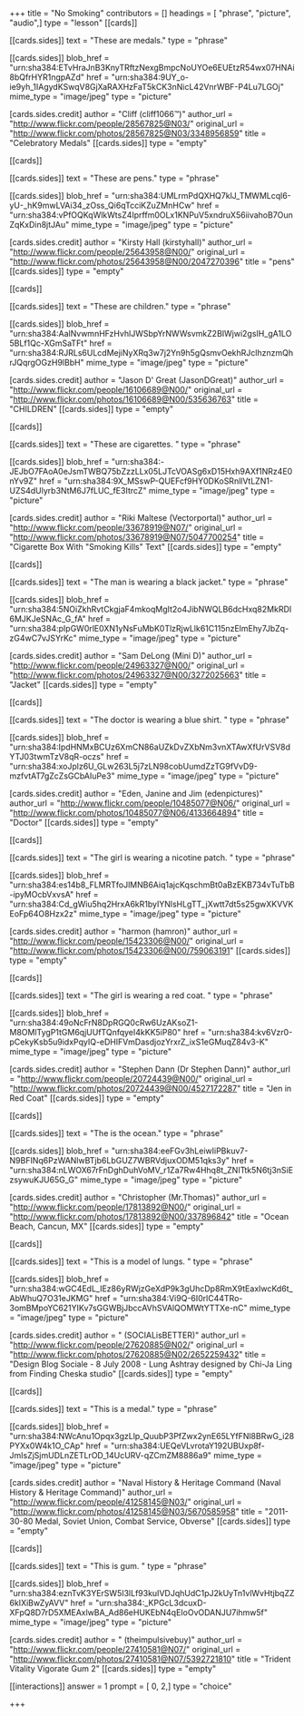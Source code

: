+++
title = "No Smoking"
contributors = []
headings = [ "phrase", "picture", "audio",]
type = "lesson"
[[cards]]

[[cards.sides]]
text = "These are medals."
type = "phrase"

[[cards.sides]]
blob_href = "urn:sha384:ETvHraJnB3KnyTRftzNexgBmpcNoUYOe6EUEtzR54wx07HNAi8bQfrHYR1ngpAZd"
href = "urn:sha384:9UY_o-ie9yh_1IAgydKSwqV8GjXaRAXHzFaT5kCK3nNicL42VnrWBF-P4Lu7LGOj"
mime_type = "image/jpeg"
type = "picture"

[cards.sides.credit]
author = "Cliff (cliff1066™)"
author_url = "http://www.flickr.com/people/28567825@N03/"
original_url = "http://www.flickr.com/photos/28567825@N03/3348956859"
title = "Celebratory Medals"
[[cards.sides]]
type = "empty"

[[cards]]

[[cards.sides]]
text = "These are pens."
type = "phrase"

[[cards.sides]]
blob_href = "urn:sha384:UMLrmPdQXHQ7klJ_TMWMLcql6-yU-_hK9mwLVAi34_zOss_Qi6qTcciKZuZMnHCw"
href = "urn:sha384:vPfOQKqWlkWtsZ4Iprffm0OLx1KNPuV5xndruX56iivahoB7OunZqKxDin8jtJAu"
mime_type = "image/jpeg"
type = "picture"

[cards.sides.credit]
author = "Kirsty Hall (kirstyhall)"
author_url = "http://www.flickr.com/people/25643958@N00/"
original_url = "http://www.flickr.com/photos/25643958@N00/2047270396"
title = "pens"
[[cards.sides]]
type = "empty"

[[cards]]

[[cards.sides]]
text = "These are children."
type = "phrase"

[[cards.sides]]
blob_href = "urn:sha384:AalNvwmnHFzHvhlJWSbpYrNWWsvmkZ2BIWjwi2gsIH_gA1LO5BLf1Qc-XGmSaTFt"
href = "urn:sha384:RJRLs6ULcdMejiNyXRq3w7j2Yn9h5gQsmvOekhRJclhznzmQhrJQqrgOGzH9lBbH"
mime_type = "image/jpeg"
type = "picture"

[cards.sides.credit]
author = "Jason D' Great (JasonDGreat)"
author_url = "http://www.flickr.com/people/16106689@N00/"
original_url = "http://www.flickr.com/photos/16106689@N00/535636763"
title = "CHILDREN"
[[cards.sides]]
type = "empty"

[[cards]]

[[cards.sides]]
text = "These are cigarettes. "
type = "phrase"

[[cards.sides]]
blob_href = "urn:sha384:-JEJbO7FAoA0eJsmTWBQ75bZzzLLx05LJTcVOASg6xD15Hxh9AXf1NRz4E0nYv9Z"
href = "urn:sha384:9X_MSswP-QUEFcf9HY0DKoSRnllVtLZN1-UZS4dUlyrb3NtM6J7fLUC_fE3ItrcZ"
mime_type = "image/jpeg"
type = "picture"

[cards.sides.credit]
author = "Riki Maltese (Vectorportal)"
author_url = "http://www.flickr.com/people/33678919@N07/"
original_url = "http://www.flickr.com/photos/33678919@N07/5047700254"
title = "Cigarette Box With \"Smoking Kills\" Text"
[[cards.sides]]
type = "empty"

[[cards]]

[[cards.sides]]
text = "The man is wearing a black jacket."
type = "phrase"

[[cards.sides]]
blob_href = "urn:sha384:5NOiZkhRvtCkgjaF4mkoqMgIt2o4JibNWQLB6dcHxq82MkRDI6MJKJeSNAc_G_fA"
href = "urn:sha384:pIpGW0rlE0XN1yNsFuMbK0TlzRjwLlk61C115nzElmEhy7JbZq-zG4wC7vJSYrKc"
mime_type = "image/jpeg"
type = "picture"

[cards.sides.credit]
author = "Sam DeLong (Mini D)"
author_url = "http://www.flickr.com/people/24963327@N00/"
original_url = "http://www.flickr.com/photos/24963327@N00/3272025663"
title = "Jacket"
[[cards.sides]]
type = "empty"

[[cards]]

[[cards.sides]]
text = "The doctor is wearing a blue shirt. "
type = "phrase"

[[cards.sides]]
blob_href = "urn:sha384:IpdHNMxBCUz6XmCN86aUZkDvZXbNm3vnXTAwXfUrVSV8dYTJ03twmTzV8qR-oczs"
href = "urn:sha384:xoJplz6U_GLw263L5j7zLN98cobUumdZzTG9fVvD9-mzfvtAT7gZcZsGCbAIuPe3"
mime_type = "image/jpeg"
type = "picture"

[cards.sides.credit]
author = "Eden, Janine and Jim (edenpictures)"
author_url = "http://www.flickr.com/people/10485077@N06/"
original_url = "http://www.flickr.com/photos/10485077@N06/4133664894"
title = "Doctor"
[[cards.sides]]
type = "empty"

[[cards]]

[[cards.sides]]
text = "The girl is wearing a nicotine patch. "
type = "phrase"

[[cards.sides]]
blob_href = "urn:sha384:es14b8_FLMRTfoJlMNB6Aiq1ajcKqschmBt0aBzEKB734vTuTbB-ipyMOcbVxvsA"
href = "urn:sha384:Cd_gWiu5hq2HrxA6kR1byIYNlsHLgTT_jXwtt7dt5s25gwXKVVKEoFp64O8Hzx2z"
mime_type = "image/jpeg"
type = "picture"

[cards.sides.credit]
author = "harmon (hamron)"
author_url = "http://www.flickr.com/people/15423306@N00/"
original_url = "http://www.flickr.com/photos/15423306@N00/759063191"
[[cards.sides]]
type = "empty"

[[cards]]

[[cards.sides]]
text = "The girl is wearing a red coat. "
type = "phrase"

[[cards.sides]]
blob_href = "urn:sha384:49oNcFrN8DpRGQ0cRw6UzAKsoZ1-M8OMlTygP1tGM6qjUUfTQnfqyeI4kKK5iP80"
href = "urn:sha384:kv6Vzr0-pCekyKsb5u9idxPqyIQ-eDHlFVmDasdjozYrxrZ_ixS1eGMuqZ84v3-K"
mime_type = "image/jpeg"
type = "picture"

[cards.sides.credit]
author = "Stephen Dann (Dr Stephen Dann)"
author_url = "http://www.flickr.com/people/20724439@N00/"
original_url = "http://www.flickr.com/photos/20724439@N00/4527172287"
title = "Jen in Red Coat"
[[cards.sides]]
type = "empty"

[[cards]]

[[cards.sides]]
text = "The is the ocean."
type = "phrase"

[[cards.sides]]
blob_href = "urn:sha384:eeFGv3hLeiwIiPBkuv7-N9BFINq6PzWANlwBTjb6LbGUZ7WBRVdjuxODM51qks3y"
href = "urn:sha384:nLWOX67rFnDghDuhVoMV_r1Za7Rw4Hhq8t_ZNITtk5N6tj3nSiEzsywuKJU65G_G"
mime_type = "image/jpeg"
type = "picture"

[cards.sides.credit]
author = "Christopher (Mr.Thomas)"
author_url = "http://www.flickr.com/people/17813892@N00/"
original_url = "http://www.flickr.com/photos/17813892@N00/337896842"
title = "Ocean Beach, Cancun, MX"
[[cards.sides]]
type = "empty"

[[cards]]

[[cards.sides]]
text = "This is a model of lungs. "
type = "phrase"

[[cards.sides]]
blob_href = "urn:sha384:wGC4EdL_IEz86yRWjzGeXdP9k3gUhcDp8RmX9tEaxIwcKd6t_AbWhuQ7O31eJKMG"
href = "urn:sha384:Vi9Q-6I0rlC44TRo-3omBMpoYC621YIKv7sGGWBjJbccAVhSVAlQOMWtYTTXe-nC"
mime_type = "image/jpeg"
type = "picture"

[cards.sides.credit]
author = " (SOCIALisBETTER)"
author_url = "http://www.flickr.com/people/27620885@N02/"
original_url = "http://www.flickr.com/photos/27620885@N02/2652259432"
title = "Design Blog Sociale - 8 July 2008 - Lung Ashtray designed by Chi-Ja Ling from Finding Cheska studio"
[[cards.sides]]
type = "empty"

[[cards]]

[[cards.sides]]
text = "This is a medal."
type = "phrase"

[[cards.sides]]
blob_href = "urn:sha384:NWcAnu1Opqx3gzLlp_QuubP3PfZwx2ynE65LYfFNl8BRwG_i28PYXx0W4k1O_CAp"
href = "urn:sha384:UEQeVLvrotaY192UBUxp8f-JmIsZjSjmUDLnZETLrOD_14UcURV-qZCmZM8886a9"
mime_type = "image/jpeg"
type = "picture"

[cards.sides.credit]
author = "Naval History & Heritage Command (Naval History & Heritage Command)"
author_url = "http://www.flickr.com/people/41258145@N03/"
original_url = "http://www.flickr.com/photos/41258145@N03/5670585958"
title = "2011-30-80 Medal, Soviet Union, Combat Service, Obverse"
[[cards.sides]]
type = "empty"

[[cards]]

[[cards.sides]]
text = "This is gum. "
type = "phrase"

[[cards.sides]]
blob_href = "urn:sha384:eznTvK3YErSW5I3lLf93kuIVDJqhUdC1pJ2kUyTn1vlWvHtjbqZZ6kIXiBwZyAVV"
href = "urn:sha384:_KPGcL3dcuxD-XFpQ8D7rD5XMEAxlwBA_Ad86eHUKEbN4qEIoOvODANJU7ihmw5f"
mime_type = "image/jpeg"
type = "picture"

[cards.sides.credit]
author = " (theimpulsivebuy)"
author_url = "http://www.flickr.com/people/27410581@N07/"
original_url = "http://www.flickr.com/photos/27410581@N07/5392721810"
title = "Trident Vitality Vigorate Gum 2"
[[cards.sides]]
type = "empty"

[[interactions]]
answer = 1
prompt = [ 0, 2,]
type = "choice"

+++
